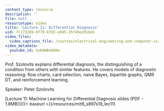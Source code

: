 ```yaml
---
content_type: resource
description: ''
file: null
resourcetype: Video
title: 'Lecture 11: Differential Diagnosis'
uid: 7c173289-0f70-67b5-e9d5-25f49e2010e5
video_files:
  video_captions_file: /courses/electrical-engineering-and-computer-science/6-s897-machine-learning-for-healthcare-spring-2019/lecture-videos/lecture-11-differential-diagnosis/VuKOW8d4KHw.vtt
video_metadata:
  youtube_id: VuKOW8d4KHw
---
```


Prof. Szolovits explains differential diagnosis, the distinguishing of a condition from others with similar features. He covers models of diagnostic reasoning: flow charts, card selection, naive Bayes, bipartite graphs, QMR DT, and reinforcement learning.

Speaker: Peter Szolovits

[Lecture 11: Machine Learning for Differential Diagnosis slides (PDF - 1.8MB)]({{< baseurl >}}/resources/mit6_s897s19_lec11)